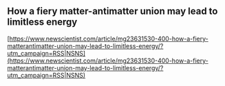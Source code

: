 ## How a fiery matter-antimatter union may lead to limitless energy
  
  [https://www.newscientist.com/article/mg23631530-400-how-a-fiery-matterantimatter-union-may-lead-to-limitless-energy/?utm_campaign=RSS|NSNS](https://www.newscientist.com/article/mg23631530-400-how-a-fiery-matterantimatter-union-may-lead-to-limitless-energy/?utm_campaign=RSS|NSNS)